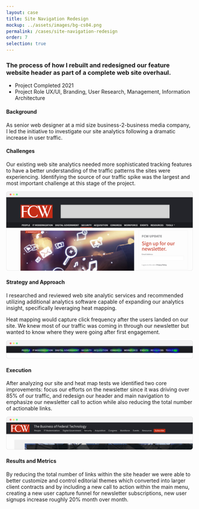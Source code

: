 ```yaml
---
layout: case
title: Site Navigation Redesign
mockup: ../assets/images/bg-cs04.png
permalink: /cases/site-navigation-redesign
order: 7
selection: true
---
```



<div class="readingcontainer">
<h3>The process of how I rebuilt and redesigned our feature website header as part of a complete web site overhaul.</h3>

<ul class="projectdetails">
	<li>Project Completed <span>2021</span></li>
	<li>Project Role <span>UX/UI, Branding, User Research, Management, Information Architecture</span></li>
</ul>

<h4>Background</h4>
<p>As senior web designer at a mid size business-2-business media company, I led the initiative to investigate our site analytics following a dramatic increase in user traffic.</p>

<h4>Challenges</h4>
<p>Our existing web site analytics needed more sophisticated tracking features to have a better understanding of the traffic patterns the sites were experiencing. Identifying the source of our traffic spike was the largest and most important challenge at this stage of the project.</p>
<img src="../assets/images/fcw01.png" />


<h4>Strategy and Approach</h4>
<p>I researched and reviewed web site analytic services and recommended utilizing additional analytics software capable of expanding our analytics insight, specifically leveraging heat mapping. </p>

<p>Heat mapping would capture click frequency after the users landed on our site. We knew most of our traffic was coming in through our newsletter but wanted to know where they were going after first engagement.</p>

<img src="../assets/images/fcw02.png" />

<h4>Execution</h4>
<p>After analyzing our site and heat map tests we identified two core improvements: focus our efforts on the newsletter since it was driving over 85% of our traffic, and redesign our header and main navigation to emphasize our newsletter call to action while also reducing the total number of actionable links.</p>
<!--<img src="../assets/images/bg-cs01.png" />-->
<img src="../assets/images/fcw03.png" />

<h4>Results and Metrics</h4>
<p>By reducing the total number of links within the site header we were able to better customize and control editorial themes which converted into larger client contracts and by including a new call to action within the main menu, creating a new user capture funnel for newsletter subscriptions, new user signups increase roughly 20% month over month.</p>

</div>
